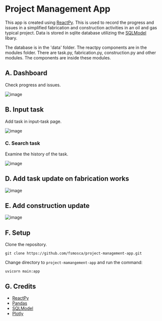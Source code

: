 # Project Management App

This app is created using [ReactPy](https://reactpy.dev/docs/guides/getting-started/index.html). This is used to record the progress and issues in a simplified fabrication and construction activities in an oil and gas typical project. Data is stored in sqlite database utilizing the [SQLModel](https://sqlmodel.tiangolo.com/) libary.

The database is in the 'data' folder. The reactpy components are in the modules folder. There are task.py, fabrication.py, construction.py and other modules. The components are inside these modules.

## A. Dashboard

Check progress and issues.

![image](https://github.com/fsmosca/project-management-app/assets/22366935/c4e31108-ad72-400c-9b05-9e7093e528b5)

## B. Input task

Add task in input-task page.

![image](https://github.com/fsmosca/project-management-app/assets/22366935/8ce4bc44-668e-48ad-8ec3-5894f8ac5b75)

### C. Search task

Examine the history of the task.

![image](https://github.com/fsmosca/project-management-app/assets/22366935/f2feb962-b91e-4db5-adbd-425a9004e413)

## D. Add task update on fabrication works

![image](https://github.com/fsmosca/project-management-app/assets/22366935/16b2f339-c416-4df0-b6f8-e1d2ce0f1048)

## E. Add construction update

![image](https://github.com/fsmosca/project-management-app/assets/22366935/f22088df-3e0d-41d2-8d3b-bb3f8c5b329c)

## F. Setup

Clone the repository.

```
git clone https://github.com/fsmosca/project-management-app.git
```

Change directory to `project-mamangement-app` and run the command:

```
uvicorn main:app
```

## G. Credits

* [ReactPy](https://reactpy.dev/docs/guides/getting-started/index.html)
* [Pandas](https://pandas.pydata.org/)
* [SQLModel](https://sqlmodel.tiangolo.com/)
* [Plotly](https://plotly.com/python/)
